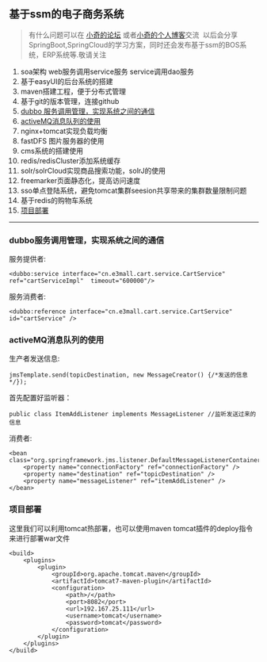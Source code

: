 ## 基于ssm的电子商务系统
> 有什么问题可以在 [小奇的论坛](http://bbs.littlepanda.top/forum.php) 或者[小奇的个人博客](http://www.littlepanda.top/)交流
>  以后会分享SpringBoot,SpringCloud的学习方案，同时还会发布基于ssm的BOS系统，ERP系统等.敬请关注

1. soa架构 web服务调用service服务 service调用dao服务
2. 基于easyUI的后台系统的搭建
3. maven搭建工程，便于分布式管理
4. 基于git的版本管理，连接github
5. [dubbo 服务调用管理，实现系统之间的通信](#1)
6. [activeMQ消息队列的使用](#2)
7. nginx+tomcat实现负载均衡
8. fastDFS 图片服务器的使用
9. cms系统的搭建使用
10. redis/redisCluster添加系统缓存
11. solr/solrCloud实现商品搜索功能，solrJ的使用
12. freemarker页面静态化，提高访问速度
13. sso单点登陆系统，避免tomcat集群seesion共享带来的集群数量限制问题
14. 基于redis的购物车系统
15. [项目部署](#15)

-------

<h3 id="1">dubbo服务调用管理，实现系统之间的通信</h3>
服务提供者:

    <dubbo:service interface="cn.e3mall.cart.service.CartService" ref="cartServiceImpl"  timeout="600000"/> 
    
服务消费者:

    <dubbo:reference interface="cn.e3mall.cart.service.CartService" id="cartService" />
<h3 id="2">activeMQ消息队列的使用</h3>
生产者发送信息:

    jmsTemplate.send(topicDestination, new MessageCreator() {/*发送的信息*/});
首先配置好监听器：

    public class ItemAddListener implements MessageListener //监听发送过来的信息
消费者:

    <bean class="org.springframework.jms.listener.DefaultMessageListenerContainer">
		<property name="connectionFactory" ref="connectionFactory" />
		<property name="destination" ref="topicDestination" />
		<property name="messageListener" ref="itemAddListener" />
    </bean>         
    
<h3 id="15">项目部署</h3>
这里我们可以利用tomcat热部署，也可以使用maven tomcat插件的deploy指令来进行部署war文件
            
    <build>
		<plugins>
			<plugin>
				<groupId>org.apache.tomcat.maven</groupId>
				<artifactId>tomcat7-maven-plugin</artifactId>
				<configuration>
					<path>/</path>
					<port>8082</port>
					<url>192.167.25.111</url>
					<username>tomcat</username>
					<password>tomcat</password>
				</configuration>
			</plugin>
		</plugins>
	</build>
            
